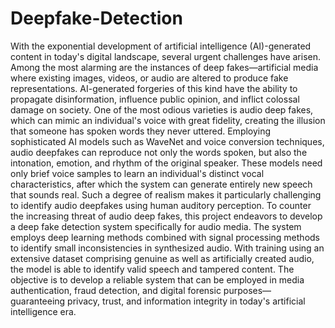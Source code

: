 # Deepfake-Detection
With the exponential development of artificial intelligence (AI)-generated content in today's digital landscape, several urgent challenges have arisen. Among the most alarming are the instances of deep fakes—artificial media where existing images, videos, or audio are altered to produce fake representations. AI-generated forgeries of this kind have the ability to propagate disinformation, influence public opinion, and inflict colossal damage on society. One of the most odious varieties is audio deep fakes, which can mimic an individual's voice with great fidelity, creating the illusion that someone has spoken words they never uttered. Employing sophisticated AI models such as WaveNet and voice conversion techniques, audio deepfakes can reproduce not only the words spoken, but also the intonation, emotion, and rhythm of the original speaker. These models need only brief voice samples to learn an individual's distinct vocal characteristics, after which the system can generate entirely new speech that sounds real. Such a degree of realism makes it particularly challenging to identify audio deepfakes using human auditory perception.
To counter the increasing threat of audio deep fakes, this project endeavors to develop a deep fake detection system specifically for audio media. The system employs deep learning methods combined with signal processing methods to identify small inconsistencies in synthesized audio. With training using an extensive dataset comprising genuine as well as artificially created audio, the model is able to identify valid speech and tampered content. The objective is to develop a reliable system that can be employed in media authentication, fraud detection, and digital forensic purposes—guaranteeing privacy, trust, and information integrity in today's artificial intelligence era.
